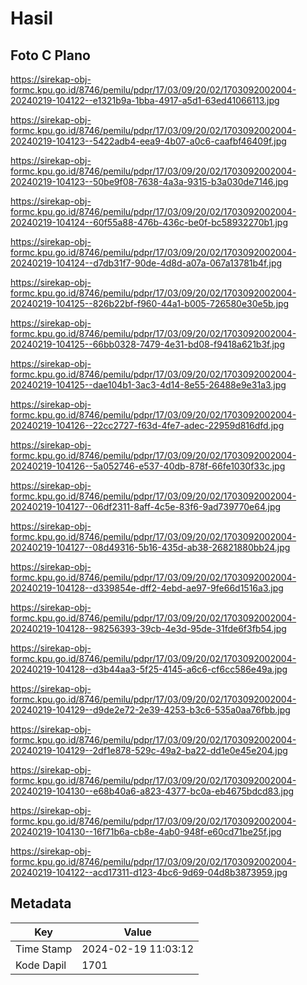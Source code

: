 # Hasil

## Foto C Plano

https://sirekap-obj-formc.kpu.go.id/8746/pemilu/pdpr/17/03/09/20/02/1703092002004-20240219-104122--e1321b9a-1bba-4917-a5d1-63ed41066113.jpg

https://sirekap-obj-formc.kpu.go.id/8746/pemilu/pdpr/17/03/09/20/02/1703092002004-20240219-104123--5422adb4-eea9-4b07-a0c6-caafbf46409f.jpg

https://sirekap-obj-formc.kpu.go.id/8746/pemilu/pdpr/17/03/09/20/02/1703092002004-20240219-104123--50be9f08-7638-4a3a-9315-b3a030de7146.jpg

https://sirekap-obj-formc.kpu.go.id/8746/pemilu/pdpr/17/03/09/20/02/1703092002004-20240219-104124--60f55a88-476b-436c-be0f-bc58932270b1.jpg

https://sirekap-obj-formc.kpu.go.id/8746/pemilu/pdpr/17/03/09/20/02/1703092002004-20240219-104124--d7db31f7-90de-4d8d-a07a-067a13781b4f.jpg

https://sirekap-obj-formc.kpu.go.id/8746/pemilu/pdpr/17/03/09/20/02/1703092002004-20240219-104125--826b22bf-f960-44a1-b005-726580e30e5b.jpg

https://sirekap-obj-formc.kpu.go.id/8746/pemilu/pdpr/17/03/09/20/02/1703092002004-20240219-104125--66bb0328-7479-4e31-bd08-f9418a621b3f.jpg

https://sirekap-obj-formc.kpu.go.id/8746/pemilu/pdpr/17/03/09/20/02/1703092002004-20240219-104125--dae104b1-3ac3-4d14-8e55-26488e9e31a3.jpg

https://sirekap-obj-formc.kpu.go.id/8746/pemilu/pdpr/17/03/09/20/02/1703092002004-20240219-104126--22cc2727-f63d-4fe7-adec-22959d816dfd.jpg

https://sirekap-obj-formc.kpu.go.id/8746/pemilu/pdpr/17/03/09/20/02/1703092002004-20240219-104126--5a052746-e537-40db-878f-66fe1030f33c.jpg

https://sirekap-obj-formc.kpu.go.id/8746/pemilu/pdpr/17/03/09/20/02/1703092002004-20240219-104127--06df2311-8aff-4c5e-83f6-9ad739770e64.jpg

https://sirekap-obj-formc.kpu.go.id/8746/pemilu/pdpr/17/03/09/20/02/1703092002004-20240219-104127--08d49316-5b16-435d-ab38-26821880bb24.jpg

https://sirekap-obj-formc.kpu.go.id/8746/pemilu/pdpr/17/03/09/20/02/1703092002004-20240219-104128--d339854e-dff2-4ebd-ae97-9fe66d1516a3.jpg

https://sirekap-obj-formc.kpu.go.id/8746/pemilu/pdpr/17/03/09/20/02/1703092002004-20240219-104128--98256393-39cb-4e3d-95de-31fde6f3fb54.jpg

https://sirekap-obj-formc.kpu.go.id/8746/pemilu/pdpr/17/03/09/20/02/1703092002004-20240219-104128--d3b44aa3-5f25-4145-a6c6-cf6cc586e49a.jpg

https://sirekap-obj-formc.kpu.go.id/8746/pemilu/pdpr/17/03/09/20/02/1703092002004-20240219-104129--d9de2e72-2e39-4253-b3c6-535a0aa76fbb.jpg

https://sirekap-obj-formc.kpu.go.id/8746/pemilu/pdpr/17/03/09/20/02/1703092002004-20240219-104129--2df1e878-529c-49a2-ba22-dd1e0e45e204.jpg

https://sirekap-obj-formc.kpu.go.id/8746/pemilu/pdpr/17/03/09/20/02/1703092002004-20240219-104130--e68b40a6-a823-4377-bc0a-eb4675bdcd83.jpg

https://sirekap-obj-formc.kpu.go.id/8746/pemilu/pdpr/17/03/09/20/02/1703092002004-20240219-104130--16f71b6a-cb8e-4ab0-948f-e60cd71be25f.jpg

https://sirekap-obj-formc.kpu.go.id/8746/pemilu/pdpr/17/03/09/20/02/1703092002004-20240219-104122--acd17311-d123-4bc6-9d69-04d8b3873959.jpg


## Metadata

| Key        | Value               |
| ---------- | ------------------- |
| Time Stamp | 2024-02-19 11:03:12 |
| Kode Dapil | 1701                |




